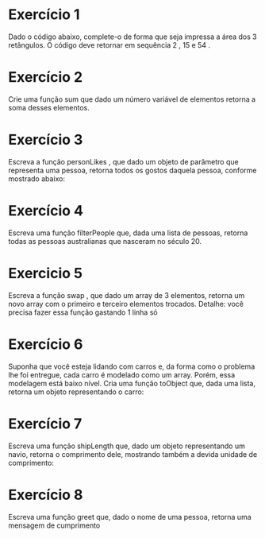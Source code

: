 # Exercício 1

Dado o código abaixo, complete-o de forma que seja impressa a área dos 3 retângulos. O código deve retornar em sequência 2 , 15 e 54 .

# Exercício 2

Crie uma função sum que dado um número variável de elementos retorna a soma desses elementos.

# Exercício 3

Escreva a função personLikes , que dado um objeto de parâmetro que representa uma pessoa, retorna todos os gostos daquela pessoa, conforme mostrado abaixo:

# Exercício 4

Escreva uma função filterPeople que, dada uma lista de pessoas, retorna todas as pessoas australianas que nasceram no século 20.

# Exercicio 5

Escreva a função swap , que dado um array de 3 elementos, retorna um novo array com o primeiro e terceiro elementos trocados. Detalhe: você precisa fazer essa função gastando 1 linha só

# Exercício 6

Suponha que você esteja lidando com carros e, da forma como o problema lhe foi entregue, cada carro é modelado como um array. Porém, essa modelagem está baixo nível. Cria uma função toObject que, dada uma lista, retorna um objeto representando o carro:

# Exercício 7

Escreva uma função shipLength que, dado um objeto representando um navio, retorna o comprimento dele, mostrando também a devida unidade de comprimento:

# Exercício 8

Escreva uma função greet que, dado o nome de uma pessoa, retorna uma mensagem de cumprimento
